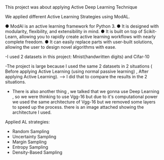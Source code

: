 This project was about applying Active Deep Learning Technique

We applied different Active Learning Strategies using ModAL.

● ModAl is an active learning framework for Python 3.
● It is designed with modularity, flexibility, and extensibility in mind.
● It is built on top of Scikit-Learn, allowing you to rapidly create active
learning workflows with nearly complete freedom.
● It can easily replace parts with user-built solutions, allowing the user to
design novel algorithms with ease.

-I used 2 datasets in this project: Mnist(handwritten digits) and Cifar-10

-The project is large because I used the same 2 datasets in 2 situations ( Before applying Active Learning (using normal passive learning) , After applying Active Learning).
--> I did that to compare the results in the 2 situations.

- There is also another thing , we talked that we gonna use Deep Learning , so we were thinking to use Vgg-16 but due to it's computational power we used the same architecture of Vgg-16 but we removed some layers to speed up the process. there is an image attached showing the architecture I used.

Applied AL strategies:
- Random Sampling
- Uncertainty Sampling
- Margin Sampling
- Entropy Sampling
- Density-Based Sampling
